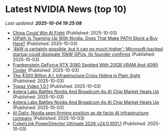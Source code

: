 # Latest NVIDIA News (top 10)
_Last updated: **2025-10-04 19:25:08**_

- [China Could Win AI Fight](https://dailycaller.com/2025/10/03/china-could-win-artificial-intelligence-fight-deepseek/) (Published: 2025-10-03)
- [UiPath Is Teaming Up With Nvidia. Does That Make PATH Stock a Buy Here?](https://biztoc.com/x/ff77860298a32d74) (Published: 2025-10-03)
- ['4kW is certainly possible, but it can go much higher': Microsoft-backed startup could dissipate 10kW GPUs, its founder confirms](https://www.techradar.com/pro/4kw-is-certainly-possible-but-it-can-go-much-higher-microsoft-backed-startup-could-dissipate-10kw-gpus-its-founder-confirms) (Published: 2025-10-03)
- [Frankenstein GeForce RTX 3080 Spotted With 20GB VRAM And 4090 Cooler](https://hothardware.com/news/frankenstein-geforce-rtx-3080-spotted-with-20gb-vram-and-4090-cooler) (Published: 2025-10-03)
- [The $300 Billion A.I. Infrastructure Crisis Hiding in Plain Sight](https://observer.com/2025/10/ai-infrastructure-crisis-300-billion/) (Published: 2025-10-03)
- [Topaz Video 1.0.1](https://post.rlsbb.to/topaz-video-1-0-1/) (Published: 2025-10-03)
- [Astera Labs Battles Nvidia And Broadcom As AI Chip Market Heats Up](https://biztoc.com/x/3ae1aea009ef3c7e) (Published: 2025-10-03)
- [Astera Labs Battles Nvidia And Broadcom As AI Chip Market Heats Up](https://finance.yahoo.com/news/astera-labs-battles-nvidia-broadcom-182512569.html) (Published: 2025-10-03)
- [AI Daily: Nvidia seen firming position as de facto AI infrastructure company](https://thefly.com/permalinks/entry.php/id4207581/NVDA;GOOG;GOOGL;ALAB;AVGO-AI-Daily-Nvidia-seen-firming-position-as-de-facto-AI-infrastructure-company) (Published: 2025-10-03)
- [CyberLink PowerDirector Ultimate 2026 v24.0.1001.1](https://post.rlsbb.to/cyberlink-powerdirector-ultimate-2026-v24-0-1001-1/) (Published: 2025-10-03)
